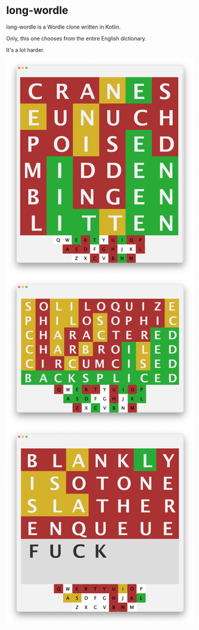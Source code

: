 # long-wordle

long-wordle is a Wordle clone written in Kotlin.

Only, this one chooses from the entire English dictionary.

It's a lot harder.

![Screenshot 1](./src/main/resources/screenshots/failure.png)
![Screenshot 2](./src/main/resources/screenshots/backspliced.png)
![Screenshot 3](./src/main/resources/screenshots/fuck.png)
